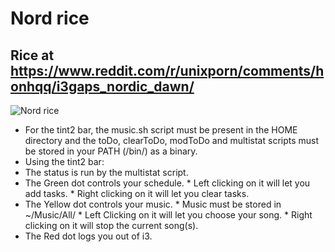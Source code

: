 # Nord rice
## Rice at https://www.reddit.com/r/unixporn/comments/honhqq/i3gaps_nordic_dawn/
![Nord rice](nord_preview.png)
* For the tint2 bar, the music.sh script must be present in the HOME directory and the toDo, clearToDo, modToDo and multistat scripts must be stored in your PATH (/bin/) as a binary.
* Using the tint2 bar:
* The status is run by the multistat script.
* The Green dot controls your schedule.
                      * Left clicking on it will let you add tasks.
                      * Right clicking on it will let you clear tasks.
* The Yellow dot controls your music.
                      * Music must be stored in ~/Music/All/
                      * Left Clicking on it will let you choose your song.
                      * Right clicking on it will stop the current song(s).
* The Red dot logs you out of i3.                      
                      
